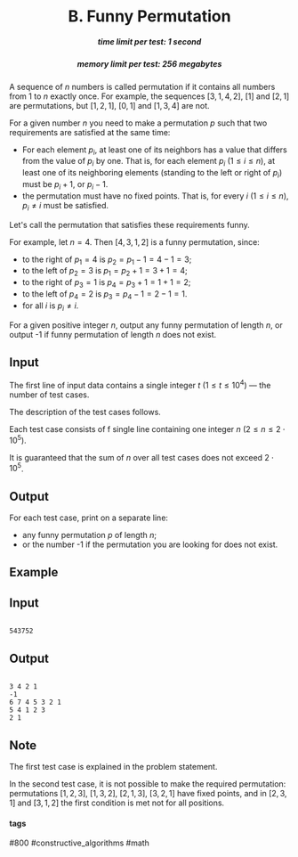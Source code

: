 <h1 style='text-align: center;'> B. Funny Permutation</h1>

<h5 style='text-align: center;'>time limit per test: 1 second</h5>
<h5 style='text-align: center;'>memory limit per test: 256 megabytes</h5>

A sequence of $n$ numbers is called permutation if it contains all numbers from $1$ to $n$ exactly once. For example, the sequences $[3, 1, 4, 2]$, [$1$] and $[2,1]$ are permutations, but $[1,2,1]$, $[0,1]$ and $[1,3,4]$ are not.

For a given number $n$ you need to make a permutation $p$ such that two requirements are satisfied at the same time:

* For each element $p_i$, at least one of its neighbors has a value that differs from the value of $p_i$ by one. That is, for each element $p_i$ ($1 \le i \le n$), at least one of its neighboring elements (standing to the left or right of $p_i$) must be $p_i + 1$, or $p_i - 1$.
* the permutation must have no fixed points. That is, for every $i$ ($1 \le i \le n$), $p_i \neq i$ must be satisfied.

Let's call the permutation that satisfies these requirements funny.

For example, let $n = 4$. Then [$4, 3, 1, 2$] is a funny permutation, since: 

* to the right of $p_1=4$ is $p_2=p_1-1=4-1=3$;
* to the left of $p_2=3$ is $p_1=p_2+1=3+1=4$;
* to the right of $p_3=1$ is $p_4=p_3+1=1+1=2$;
* to the left of $p_4=2$ is $p_3=p_4-1=2-1=1$.
* for all $i$ is $p_i \ne i$.

For a given positive integer $n$, output any funny permutation of length $n$, or output -1 if funny permutation of length $n$ does not exist.

## Input

The first line of input data contains a single integer $t$ ($1 \le t \le 10^4$) — the number of test cases.

The description of the test cases follows.

Each test case consists of f single line containing one integer $n$ ($2 \le n \le 2 \cdot 10^5$).

It is guaranteed that the sum of $n$ over all test cases does not exceed $2 \cdot 10^5$.

## Output

For each test case, print on a separate line: 

* any funny permutation $p$ of length $n$;
* or the number -1 if the permutation you are looking for does not exist.
## Example

## Input


```

543752
```
## Output


```

3 4 2 1
-1
6 7 4 5 3 2 1
5 4 1 2 3
2 1
```
## Note

The first test case is explained in the problem statement.

In the second test case, it is not possible to make the required permutation: permutations $[1, 2, 3]$, $[1, 3, 2]$, $[2, 1, 3]$, $[3, 2, 1]$ have fixed points, and in $[2, 3, 1]$ and $[3, 1, 2]$ the first condition is met not for all positions.



#### tags 

#800 #constructive_algorithms #math 